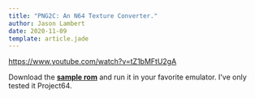 ```yaml
---
title: "PNG2C: An N64 Texture Converter."
author: Jason Lambert
date: 2020-11-09
template: article.jade
---
```


https://www.youtube.com/watch?v=tZ1bMFtU2gA

Download the [**sample rom**][romLink] and run it in your favorite emulator. I've only tested it Project64.

[romLink]: ./jason_last_man.n64